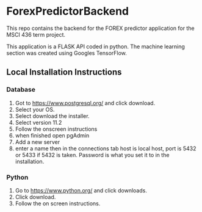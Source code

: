 # ForexPredictorBackend

This repo contains the backend for the FOREX predictor application for the MSCI 436 term project.

This application is a FLASK API coded in python. The machine learning section was created using Googles TensorFlow.

## Local Installation Instructions
### Database
1. Got to https://www.postgresql.org/ and click download.
2. Select your OS.
3. Select download the installer.
4. Select version 11.2
5. Follow the onscreen instructions
6. when finished open pgAdmin
7. Add a new server
8. enter a name then in the connections tab host is local host, port is 5432 or 5433 if 5432 is taken. Password is what you set it to in the installation.


### Python
1. Go to https://www.python.org/ and click downloads.
2. Click download.
3. Follow the on screen instructions. 


